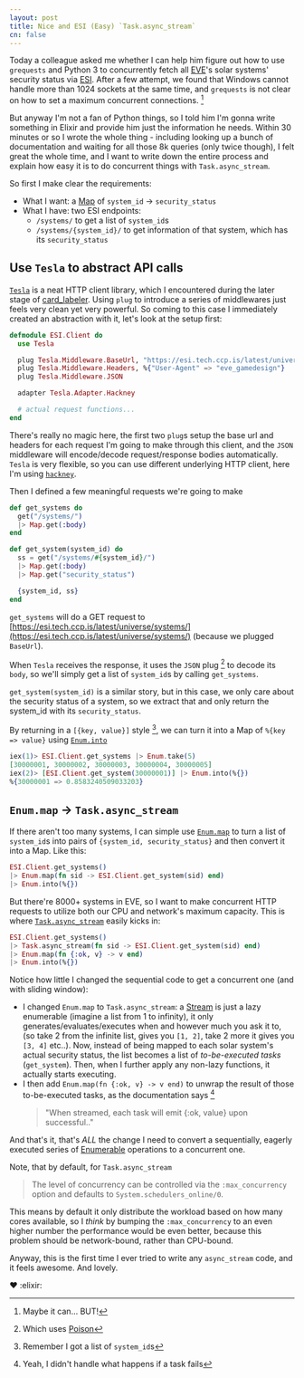 ```yaml
---
layout: post
title: Nice and ESI (Easy) `Task.async_stream`
cn: false
---
```


Today a colleague asked me whether I can help him figure out how to use `grequests` and Python 3 to concurrently fetch all [EVE](https://www.eveonline.com/)'s solar systems' security status via [ESI](https://esi.tech.ccp.is/latest/). After a few attempt, we found that Windows cannot handle more than 1024 sockets at the same time, and `grequests` is not clear on how to set a maximum concurrent connections. [^4]

But anyway I'm not a fan of Python things, so I told him I'm gonna write something in Elixir and provide him just the information he needs. Within 30 minutes or so I wrote the whole thing - including looking up a bunch of documentation and waiting for all those 8k queries (only twice though), I felt great the whole time, and I want to write down the entire process and explain how easy it is to do concurrent things with `Task.async_stream`.

So first I make clear the requirements:

- What I want: a [Map](https://hexdocs.pm/elixir/Map.html) of `system_id` -> `security_status`
- What I have: two ESI endpoints:
  - `/systems/` to get a list of `system_id`s
  - `/systems/{system_id}/` to get information of that system, which has its `security_status`

## Use `Tesla` to abstract API calls

[`Tesla`](https://hex.pm/packages/tesla) is a neat HTTP client library, which I encountered during the later stage of [card_labeler](https://github.com/aquarhead/card_labeler/commit/46c75c99dc2affd82d64419cf75452683b747c08). Using `plug` to introduce a series of middlewares just feels very clean yet very powerful. So coming to this case I immediately created an abstraction with it, let's look at the setup first:

```elixir
defmodule ESI.Client do
  use Tesla

  plug Tesla.Middleware.BaseUrl, "https://esi.tech.ccp.is/latest/universe"
  plug Tesla.Middleware.Headers, %{"User-Agent" => "eve_gamedesign"}
  plug Tesla.Middleware.JSON

  adapter Tesla.Adapter.Hackney

  # actual request functions...
end
```

There's really no magic here, the first two `plug`s setup the base url and headers for each request I'm going to make through this client, and the `JSON` middleware will encode/decode request/response bodies automatically. `Tesla` is very flexible, so you can use different underlying HTTP client, here I'm using [`hackney`](https://hex.pm/packages/hackney).

Then I defined a few meaningful requests we're going to make

```elixir
def get_systems do
  get("/systems/")
  |> Map.get(:body)
end

def get_system(system_id) do
  ss = get("/systems/#{system_id}/")
  |> Map.get(:body)
  |> Map.get("security_status")

  {system_id, ss}
end
```

`get_systems` will do a GET request to [https://esi.tech.ccp.is/latest/universe/systems/](https://esi.tech.ccp.is/latest/universe/systems/) (because we plugged `BaseUrl`).

When `Tesla` receives the response, it uses the `JSON` plug [^1] to decode its `body`, so we'll simply get a list of `system_id`s by calling `get_systems`.

`get_system(system_id)` is a similar story, but in this case, we only care about the security status of a system, so we extract that and only return the system_id with its `security_status`.

By returning in a `[{key, value}]` style [^2], we can turn it into a Map of `%{key => value}` using [`Enum.into`](https://hexdocs.pm/elixir/Enum.html#into/2)

```elixir
iex(1)> ESI.Client.get_systems |> Enum.take(5)
[30000001, 30000002, 30000003, 30000004, 30000005]
iex(2)> [ESI.Client.get_system(30000001)] |> Enum.into(%{})
%{30000001 => 0.8583240509033203}
```

## `Enum.map` -> `Task.async_stream`

If there aren't too many systems, I can simple use [`Enum.map`](https://hexdocs.pm/elixir/Enum.html#map/2) to turn a list of `system_id`s into pairs of `{system_id, security_status}` and then convert it into a Map. Like this:

```elixir
ESI.Client.get_systems()
|> Enum.map(fn sid -> ESI.Client.get_system(sid) end)
|> Enum.into(%{})
```

But there're 8000+ systems in EVE, so I want to make concurrent HTTP requests to utilize both our CPU and network's maximum capacity. This is where [`Task.async_stream`](https://hexdocs.pm/elixir/Task.html#async_stream/5) easily kicks in:

```elixir
ESI.Client.get_systems()
|> Task.async_stream(fn sid -> ESI.Client.get_system(sid) end)
|> Enum.map(fn {:ok, v} -> v end)
|> Enum.into(%{})
```

Notice how little I changed the sequential code to get a concurrent one (and with sliding window):

- I changed `Enum.map` to `Task.async_stream`: a [Stream](https://hexdocs.pm/elixir/Stream.html) is just a lazy enumerable (imagine a list from 1 to infinity), it only generates/evaluates/executes when and however much you ask it to, (so take 2 from the infinite list, gives you `[1, 2]`, take 2 more it gives you `[3, 4]` etc..). Now, instead of being mapped to each solar system's actual security status, the list becomes a list of *to-be-executed tasks* (`get_system`). Then, when I further apply any non-lazy functions, it actually starts executing.
- I then add `Enum.map(fn {:ok, v} -> v end)` to unwrap the result of those to-be-executed tasks, as the documentation says [^3]
  > "When streamed, each task will emit {:ok, value} upon successful.."

And that's it, that's *ALL* the change I need to convert a sequentially, eagerly executed series of [Enumerable](https://hexdocs.pm/elixir/Enumerable.html) operations to a concurrent one.

Note, that by default, for `Task.async_stream`

> The level of concurrency can be controlled via the `:max_concurrency` option and defaults to `System.schedulers_online/0`.

This means by default it only distribute the workload based on how many cores available, so I *think* by bumping the `:max_concurrency` to an even higher number the performance would be even better, because this problem should be network-bound, rather than CPU-bound.

Anyway, this is the first time I ever tried to write any `async_stream` code, and it feels awesome. And lovely.

:heart: :elixir:

[^1]: Which uses [Poison](https://hex.pm/packages/poison)
[^2]: Remember I got a list of `system_id`s
[^3]: Yeah, I didn't handle what happens if a task fails
[^4]: Maybe it can... BUT!
